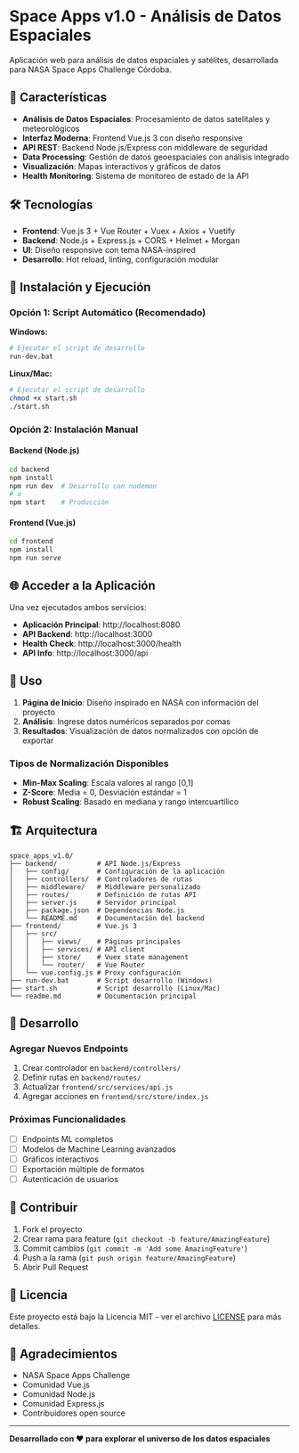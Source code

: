 # Space Apps v1.0 - Análisis de Datos Espaciales

Aplicación web para análisis de datos espaciales y satélites, desarrollada para NASA Space Apps Challenge Córdoba.

## 🚀 Características

- **Análisis de Datos Espaciales**: Procesamiento de datos satelitales y meteorológicos
- **Interfaz Moderna**: Frontend Vue.js 3 con diseño responsive
- **API REST**: Backend Node.js/Express con middleware de seguridad
- **Data Processing**: Gestión de datos geoespaciales con análisis integrado
- **Visualización**: Mapas interactivos y gráficos de datos
- **Health Monitoring**: Sistema de monitoreo de estado de la API

## 🛠️ Tecnologías

- **Frontend**: Vue.js 3 + Vue Router + Vuex + Axios + Vuetify
- **Backend**: Node.js + Express.js + CORS + Helmet + Morgan
- **UI**: Diseño responsive con tema NASA-inspired
- **Desarrollo**: Hot reload, linting, configuración modular

## 🚀 Instalación y Ejecución

### Opción 1: Script Automático (Recomendado)

**Windows:**

```bash
# Ejecutar el script de desarrollo
run-dev.bat
```

**Linux/Mac:**

```bash
# Ejecutar el script de desarrollo
chmod +x start.sh
./start.sh
```

### Opción 2: Instalación Manual

#### Backend (Node.js)

```bash
cd backend
npm install
npm run dev  # Desarrollo con nodemon
# o
npm start    # Producción
```

#### Frontend (Vue.js)

```bash
cd frontend
npm install
npm run serve
```

## 🌐 Acceder a la Aplicación

Una vez ejecutados ambos servicios:

- **Aplicación Principal**: http://localhost:8080
- **API Backend**: http://localhost:3000
- **Health Check**: http://localhost:3000/health
- **API Info**: http://localhost:3000/api

## 📖 Uso

1. **Página de Inicio**: Diseño inspirado en NASA con información del proyecto
2. **Análisis**: Ingrese datos numéricos separados por comas
3. **Resultados**: Visualización de datos normalizados con opción de exportar

### Tipos de Normalización Disponibles

- **Min-Max Scaling**: Escala valores al rango [0,1]
- **Z-Score**: Media = 0, Desviación estándar = 1
- **Robust Scaling**: Basado en mediana y rango intercuartílico

## 🏗️ Arquitectura

```
space_apps_v1.0/
├── backend/          # API Node.js/Express
│   ├── config/       # Configuración de la aplicación
│   ├── controllers/  # Controladores de rutas
│   ├── middleware/   # Middleware personalizado
│   ├── routes/       # Definición de rutas API
│   ├── server.js     # Servidor principal
│   ├── package.json  # Dependencias Node.js
│   └── README.md     # Documentación del backend
├── frontend/         # Vue.js 3
│   ├── src/
│   │   ├── views/    # Páginas principales
│   │   ├── services/ # API client
│   │   ├── store/    # Vuex state management
│   │   └── router/   # Vue Router
│   └── vue.config.js # Proxy configuración
├── run-dev.bat       # Script desarrollo (Windows)
├── start.sh          # Script desarrollo (Linux/Mac)
└── readme.md         # Documentación principal
```

## 🔧 Desarrollo

### Agregar Nuevos Endpoints

1. Crear controlador en `backend/controllers/`
2. Definir rutas en `backend/routes/`
3. Actualizar `frontend/src/services/api.js`
4. Agregar acciones en `frontend/src/store/index.js`

### Próximas Funcionalidades

- [ ] Endpoints ML completos
- [ ] Modelos de Machine Learning avanzados
- [ ] Gráficos interactivos
- [ ] Exportación múltiple de formatos
- [ ] Autenticación de usuarios

## 🤝 Contribuir

1. Fork el proyecto
2. Crear rama para feature (`git checkout -b feature/AmazingFeature`)
3. Commit cambios (`git commit -m 'Add some AmazingFeature'`)
4. Push a la rama (`git push origin feature/AmazingFeature`)
5. Abrir Pull Request

## 📄 Licencia

Este proyecto está bajo la Licencia MIT - ver el archivo [LICENSE](LICENSE) para más detalles.

## 🙏 Agradecimientos

- NASA Space Apps Challenge
- Comunidad Vue.js
- Comunidad Node.js
- Comunidad Express.js
- Contribuidores open source

---

**Desarrollado con ❤️ para explorar el universo de los datos espaciales**
